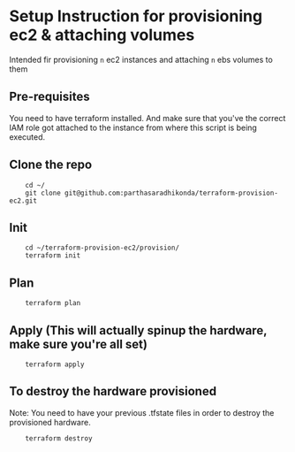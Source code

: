# Setup Instruction for provisioning ec2 & attaching volumes
Intended fir provisioning `n` ec2 instances and attaching `n` ebs volumes to them

## Pre-requisites
You need to have terraform installed. And make sure that you've the correct IAM role got attached to the instance from where this script is being executed.

## Clone the repo
```
    cd ~/
    git clone git@github.com:parthasaradhikonda/terraform-provision-ec2.git
```
## Init
```
    cd ~/terraform-provision-ec2/provision/
    terraform init
```
## Plan
```
    terraform plan
```
## Apply (This will actually spinup the hardware, make sure you're all set)
```
    terraform apply
```
## To destroy the hardware provisioned
Note: You need to have your previous .tfstate files in order to destroy the provisioned hardware.
```
    terraform destroy
```